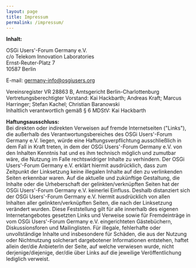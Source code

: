 ```yaml
---
layout: page
title: Impressum
permalink: /impressum/
---
```


**Inhalt:**

OSGi Users'-Forum Germany e.V.<br>
c/o Telekom Innovation Laboratories <br>
Ernst-Reuter-Platz 7 <br>
10587 Berlin<br>

E-mail: germany-info@osgiusers.org

Vereinsregister VR 28863 B, Amtsgericht Berlin-Charlottenburg<br>
Vertretungsberechtigter Vorstand: Kai Hackbarth; Andreas Kraft; Marcus Harringer; Stefan Kachel; Christian Baranowski<br>
Inhaltlich verantwortlich gemäß § 6 MDStV: Kai Hackbarth<br>

**Haftungsausschluss:** <br>
Bei direkten oder indirekten Verweisen auf fremde Internetseiten ("Links"), die außerhalb des Verantwortungsbereiches des OSGi Users'-Forum Germany e.V. liegen, würde eine Haftungsverpflichtung ausschließlich in dem Fall in Kraft treten, in dem der OSGi Users'-Forum Germany e.V. von den Inhalten Kenntnis hat und es ihm technisch möglich und zumutbar wäre, die Nutzung im Falle rechtswidriger Inhalte zu verhindern. Der OSGi Users'-Forum Germany e.V. erklärt hiermit ausdrücklich, dass zum Zeitpunkt der Linksetzung keine illegalen Inhalte auf den zu verlinkenden Seiten erkennbar waren. Auf die aktuelle und zukünftige Gestaltung, die Inhalte oder die Urheberschaft der gelinkten/verknüpften Seiten hat der OSGi Users'-Forum Germany e.V. keinerlei Einfluss. Deshalb distanziert sich der OSGi Users'-Forum Germany e.V. hiermit ausdrücklich von allen Inhalten aller gelinkten/verknüpften Seiten, die nach der Linksetzung verändert wurden. Diese Feststellung gilt für alle innerhalb des eigenen Internetangebotes gesetzten Links und Verweise sowie für Fremdeinträge in vom OSGi Users'-Forum Germany e.V. eingerichteten Gästebüchern, Diskussionsforen und Mailinglisten. Für illegale, fehlerhafte oder unvollständige Inhalte und insbesondere für Schäden, die aus der Nutzung oder Nichtnutzung solcherart dargebotener Informationen entstehen, haftet allein der/die AnbieterIn der Seite, auf welche verwiesen wurde, nicht derjenige/diejenige, der/die über Links auf die jeweilige Veröffentlichung lediglich verweist.